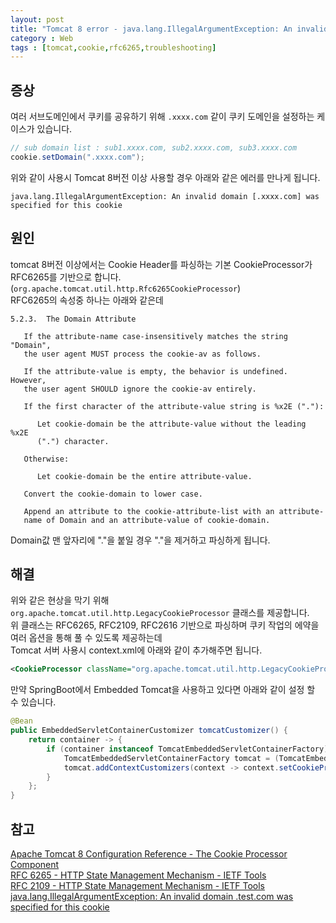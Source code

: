 ```yaml
---
layout: post
title: "Tomcat 8 error - java.lang.IllegalArgumentException: An invalid domain [.xxxx.com] was specified for this cookie" 
category : Web
tags : [tomcat,cookie,rfc6265,troubleshooting]
---
```

증상
----
여러 서브도메인에서 쿠키를 공유하기 위해 `.xxxx.com` 같이 쿠키 도메인을 설정하는 케이스가 있습니다.

```java
// sub domain list : sub1.xxxx.com, sub2.xxxx.com, sub3.xxxx.com
cookie.setDomain(".xxxx.com");
```

위와 같이 사용시 Tomcat 8버전 이상 사용할 경우 아래와 같은 에러를 만나게 됩니다.

```console
java.lang.IllegalArgumentException: An invalid domain [.xxxx.com] was specified for this cookie
```

원인
----
tomcat 8버전 이상에서는 Cookie Header를 파싱하는 기본 CookieProcessor가 RFC6265를 기반으로 합니다. (`org.apache.tomcat.util.http.Rfc6265CookieProcessor`)       
RFC6265의 속성중 하나는 아래와 같은데

```text
5.2.3.  The Domain Attribute

   If the attribute-name case-insensitively matches the string "Domain",
   the user agent MUST process the cookie-av as follows.

   If the attribute-value is empty, the behavior is undefined.  However,
   the user agent SHOULD ignore the cookie-av entirely.

   If the first character of the attribute-value string is %x2E ("."):

      Let cookie-domain be the attribute-value without the leading %x2E
      (".") character.

   Otherwise:

      Let cookie-domain be the entire attribute-value.

   Convert the cookie-domain to lower case.

   Append an attribute to the cookie-attribute-list with an attribute-
   name of Domain and an attribute-value of cookie-domain.
```

Domain값 맨 앞자리에 "."을 붙일 경우 "."을 제거하고 파싱하게 됩니다.

해결
----
위와 같은 현상을 막기 위해 `org.apache.tomcat.util.http.LegacyCookieProcessor` 클래스를 제공합니다.    
위 클래스는 RFC6265, RFC2109, RFC2616 기반으로 파싱하며 쿠키 작업의 에약을 여러 옵션을 통해 풀 수 있도록 제공하는데    
Tomcat 서버 사용시 context.xml에 아래와 같이 추가해주면 됩니다.

```xml
<CookieProcessor className="org.apache.tomcat.util.http.LegacyCookieProcessor"/>
```

만약 SpringBoot에서 Embedded Tomcat을 사용하고 있다면 아래와 같이 설정 할 수 있습니다.

```java
@Bean
public EmbeddedServletContainerCustomizer tomcatCustomizer() {
    return container -> {
        if (container instanceof TomcatEmbeddedServletContainerFactory) {
            TomcatEmbeddedServletContainerFactory tomcat = (TomcatEmbeddedServletContainerFactory) container;
            tomcat.addContextCustomizers(context -> context.setCookieProcessor(new LegacyCookieProcessor()));
        }
    };
}
```

참고
----
[Apache Tomcat 8 Configuration Reference - The Cookie Processor Component](https://tomcat.apache.org/tomcat-8.5-doc/config/cookie-processor.html)      
[RFC 6265 - HTTP State Management Mechanism - IETF Tools](https://tools.ietf.org/html/rfc6265)      
[RFC 2109 - HTTP State Management Mechanism - IETF Tools](https://tools.ietf.org/html/rfc2109)      
[java.lang.IllegalArgumentException: An invalid domain .test.com was specified for this cookie](http://www.voidcn.com/article/p-xpoujgfy-bkq.html)       
